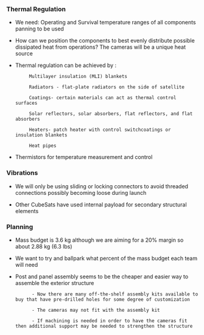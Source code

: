 ### Thermal Regulation

- We need: Operating and Survival temperature ranges of all components panning to be used

- How can we position the components to best evenly distribute possible dissipated heat from operations? The cameras will be a unique heat source

- Thermal regulation can be achieved by :

           Multilayer insulation (MLI) blankets
	   
           Radiators - flat-plate radiators on the side of satellite
	
           Coatings- certain materials can act as thermal control surfaces 
		
           Solar reflectors, solar absorbers, flat reflectors, and flat absorbers
	
           Heaters- patch heater with control switchcoatings or insulation blankets 

           Heat pipes

- Thermistors for temperature measurement and control

### Vibrations

- We will only be using sliding or locking connectors to avoid threaded connections possibly becoming loose during launch

- Other CubeSats have used internal payload for secondary structural elements 

### Planning

- Mass budget is 3.6 kg although we are aiming for a 20% margin so about 2.88 kg (6.3 lbs)

- We want to try and ballpark what percent of the mass budget each team will need 

- Post and panel assembly seems to be the cheaper and easier way to assemble the exterior structure
         
            - Now there are many off-the-shelf assembly kits available to buy that have pre-drilled holes for some degree of customization

            - The cameras may not fit with the assembly kit 

            - If machining is needed in order to have the cameras fit then additional support may be needed to strengthen the structure 


